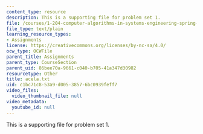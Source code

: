 ```yaml
---
content_type: resource
description: This is a supporting file for problem set 1.
file: /courses/1-204-computer-algorithms-in-systems-engineering-spring-2010/c1bc71c853a9d00538576bc0939feff7_acela.txt
file_type: text/plain
learning_resource_types:
- Assignments
license: https://creativecommons.org/licenses/by-nc-sa/4.0/
ocw_type: OCWFile
parent_title: Assignments
parent_type: CourseSection
parent_uid: 86bee70a-9661-c040-b705-41a347d30982
resourcetype: Other
title: acela.txt
uid: c1bc71c8-53a9-d005-3857-6bc0939feff7
video_files:
  video_thumbnail_file: null
video_metadata:
  youtube_id: null
---
```

This is a supporting file for problem set 1.
